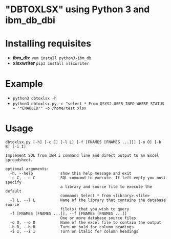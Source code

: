 
# "DBTOXLSX" using Python 3 and ibm_db_dbi

# Installing requisites
  - **ibm_db:** `yum install python3-ibm_db`
  - **xlsxwriter** `pip3 install xlsxwriter`

# Example
- `python3 dbtoxlsx -h`
- `python3 dbtoxlsx.py -c "select * From QSYS2.USER_INFO WHERE STATUS = '*ENABLED'" -o /home/test.xlsx `

# Usage
```
dbtoxlsx.py [-h] [-c C] [-l L] [-f [FNAMES [FNAMES ...]]] [-o O] [-b B] [-i I]

Implement SQL from IBM i command line and direct output to an Excel
spreadsheet.

optional arguments:
  -h, --help            show this help message and exit
  -c C, --c C           SQL command to execute. If left empty you must specify
                        a library and source file to execute the default
                        command: Select * from <library>.<file>
  -l L, --l L           Name of the library that contains the database source
                        file(s) that you wish to query
  -f [FNAMES [FNAMES ...]], --f [FNAMES [FNAMES ...]]
                        One or more database source files
  -o O, --o O           Name of the excel file to contain the output
  -b B, --b B           Turn on bold for column headings
  -i I, --i I           Turn on italic for column headings
```
